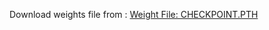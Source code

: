 Download weights file from : [Weight File: CHECKPOINT.PTH](https://drive.google.com/file/d/11G3cAMQjzlpNOoaQesFSBDZnG3pSjTeZ/view?usp=share_link)
